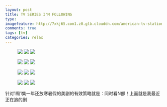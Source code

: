 ```yaml
---
layout: post
title: TV SERIES I'M FOLLOWING
type: 
imagefeature: http://7xkj65.com1.z0.glb.clouddn.com/american-tv-stations.jpg?imageMogr2/thumbnail/!70p
comments: true
tags: [tv]
categories: relax
---
```


<figure class="third">
	<a href="http://7xkj65.com1.z0.glb.clouddn.com/tyrant.jpg"><img src="http://7xkj65.com1.z0.glb.clouddn.com/tyrant.jpg?imageMogr2/thumbnail/!30p"></a>
	<a href="http://7xkj65.com1.z0.glb.clouddn.com/thewalkingdead.jpg"><img src="http://7xkj65.com1.z0.glb.clouddn.com/thewalkingdead.jpg?imageMogr2/thumbnail/!30p"></a>
	<a href="http://7xkj65.com1.z0.glb.clouddn.com/thestrain.jpg"><img src="http://7xkj65.com1.z0.glb.clouddn.com/thestrain.jpg?imageMogr2/thumbnail/!30p"></a>
</figure>

<figure class="third">
	<a href="http://7xkj65.com1.z0.glb.clouddn.com/theamericans.jpg"><img src="http://7xkj65.com1.z0.glb.clouddn.com/theamericans.jpg?imageMogr2/thumbnail/!30p"></a>
    	<a href="http://7xkj65.com1.z0.glb.clouddn.com/personofinterest.jpg"><img src="http://7xkj65.com1.z0.glb.clouddn.com/personofinterest.jpg?imageMogr2/thumbnail/!30p"></a>
    	<a href="http://7xkj65.com1.z0.glb.clouddn.com/manhattan.jpg"><img src="http://7xkj65.com1.z0.glb.clouddn.com/manhattan.jpg?imageMogr2/thumbnail/!30p"></a>
</figure>

<figure class="third">
	<a href="http://7xkj65.com1.z0.glb.clouddn.com/houseofcards.jpg"><img src="http://7xkj65.com1.z0.glb.clouddn.com/houseofcards.jpg?imageMogr2/thumbnail/!30p"></a>
    <a href="http://7xkj65.com1.z0.glb.clouddn.com/hgawm.jpg"><img src="http://7xkj65.com1.z0.glb.clouddn.com/hgawm.jpg?imageMogr2/thumbnail/!30p"></a>
    <a href="http://7xkj65.com1.z0.glb.clouddn.com/homelandb.jpg"><img src="http://7xkj65.com1.z0.glb.clouddn.com/homelandb.jpg?imageMogr2/thumbnail/!30p"></a>
</figure>

<figure class="third">
	<a href="http://7xkj65.com1.z0.glb.clouddn.com/gameofthrones.jpg"><img src="http://7xkj65.com1.z0.glb.clouddn.com/gameofthrones.jpg?imageMogr2/thumbnail/!30p"></a>
    <a href="http://7xkj65.com1.z0.glb.clouddn.com/fargo.jpg"><img src="http://7xkj65.com1.z0.glb.clouddn.com/fargo.jpg?imageMogr2/thumbnail/!30p"></a>
    <a href="http://7xkj65.com1.z0.glb.clouddn.com/banshee.jpg"><img src="http://7xkj65.com1.z0.glb.clouddn.com/banshee.jpg?imageMogr2/thumbnail/!30p"></a>
</figure>

针对1周1集一年还放寒暑假的美剧的有效策略就是：同时看N部！上面就是我最近正在追的剧